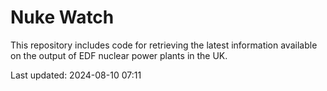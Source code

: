 # Nuke Watch

This repository includes code for retrieving the latest information available on the output of EDF nuclear power plants in the UK.

Last updated: 2024-08-10 07:11